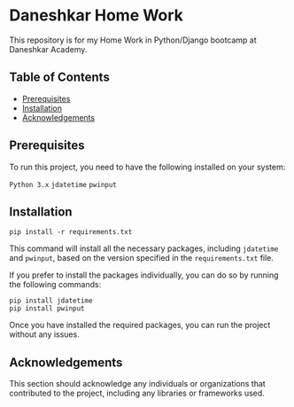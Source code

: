 # Daneshkar Home Work

This repository is for my Home Work in Python/Django bootcamp at Daneshkar Academy.

## Table of Contents

- [Prerequisites](#prerequisites)
- [Installation](#installation)
- [Acknowledgements](#acknowledgements)

## Prerequisites

To run this project, you need to have the following installed on your system:

`Python 3.x`
`jdatetime`
`pwinput`

## Installation

    pip install -r requirements.txt

This command will install all the necessary packages, including `jdatetime` and `pwinput`, based on the version specified in the `requirements.txt` file.

If you prefer to install the packages individually, you can do so by running the following commands:

    pip install jdatetime
    pip install pwinput

Once you have installed the required packages, you can run the project without any issues.

## Acknowledgements

This section should acknowledge any individuals or organizations that contributed to the project, including any libraries or frameworks used.
